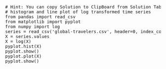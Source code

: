 <pre class="file" data-target="clipboard">
# Hint: You can copy Solution to ClipBoard from Solution Tab
# histogram and line plot of log transformed time series
from pandas import read_csv
from matplotlib import pyplot
from numpy import log
series = read_csv('global-travelers.csv', header=0, index_col=0, parse_dates=True, squeeze=True)
X = series.values
X = log(X)
pyplot.hist(X)
pyplot.show()
pyplot.plot(X)
pyplot.show()
</pre>


